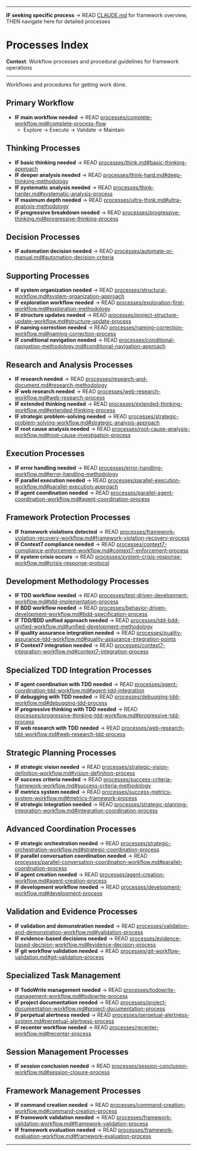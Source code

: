 
---

**IF seeking specific process** → READ [CLAUDE.md](../CLAUDE.md#system-navigation) for framework overview, THEN navigate here for detailed processes


# Processes Index

**Context**: Workflow processes and procedural guidelines for framework operations

---

Workflows and procedures for getting work done.

## Primary Workflow
- **IF main workflow needed** → READ [processes/complete-workflow.md#complete-process-flow](processes/complete-workflow.md#complete-process-flow)
  - Explore → Execute → Validate → Maintain

## Thinking Processes  
- **IF basic thinking needed** → READ [processes/think.md#basic-thinking-approach](processes/think.md#basic-thinking-approach)
- **IF deeper analysis needed** → READ [processes/think-hard.md#deep-thinking-methodology](processes/think-hard.md#deep-thinking-methodology)
- **IF systematic analysis needed** → READ [processes/think-harder.md#systematic-analysis-process](processes/think-harder.md#systematic-analysis-process)
- **IF maximum depth needed** → READ [processes/ultra-think.md#ultra-analysis-methodology](processes/ultra-think.md#ultra-analysis-methodology)
- **IF progressive breakdown needed** → READ [processes/progressive-thinking.md#progressive-thinking-process](processes/progressive-thinking.md#progressive-thinking-process)

## Decision Processes
- **IF automation decision needed** → READ [processes/automate-or-manual.md#automation-decision-criteria](processes/automate-or-manual.md#automation-decision-criteria)

## Supporting Processes
- **IF system organization needed** → READ [processes/structural-workflow.md#system-organization-approach](processes/structural-workflow.md#system-organization-approach)
- **IF exploration workflow needed** → READ [processes/exploration-first-workflow.md#exploration-methodology](processes/exploration-first-workflow.md#exploration-methodology)
- **IF structure updates needed** → READ [processes/project-structure-update-workflow.md#structure-update-process](processes/project-structure-update-workflow.md#structure-update-process)
- **IF naming correction needed** → READ [processes/naming-correction-workflow.md#naming-correction-process](processes/naming-correction-workflow.md#naming-correction-process)
- **IF conditional navigation needed** → READ [processes/conditional-navigation-methodology.md#conditional-navigation-approach](processes/conditional-navigation-methodology.md#conditional-navigation-approach)

## Research and Analysis Processes
- **IF research needed** → READ [processes/research-and-document.md#research-methodology](processes/research-and-document.md#research-methodology)
- **IF web research needed** → READ [processes/web-research-workflow.md#web-research-process](processes/web-research-workflow.md#web-research-process)
- **IF extended thinking needed** → READ [processes/extended-thinking-workflow.md#extended-thinking-process](processes/extended-thinking-workflow.md#extended-thinking-process)
- **IF strategic problem-solving needed** → READ [processes/strategic-problem-solving-workflow.md#strategic-analysis-approach](processes/strategic-problem-solving-workflow.md#strategic-analysis-approach)
- **IF root cause analysis needed** → READ [processes/root-cause-analysis-workflow.md#root-cause-investigation-process](processes/root-cause-analysis-workflow.md#root-cause-investigation-process)

## Execution Processes
- **IF error handling needed** → READ [processes/error-handling-workflow.md#error-handling-methodology](processes/error-handling-workflow.md#error-handling-methodology)
- **IF parallel execution needed** → READ [processes/parallel-execution-workflow.md#parallel-execution-approach](processes/parallel-execution-workflow.md#parallel-execution-approach)
- **IF agent coordination needed** → READ [processes/parallel-agent-coordination-workflow.md#agent-coordination-process](processes/parallel-agent-coordination-workflow.md#agent-coordination-process)

## Framework Protection Processes
- **IF framework violations detected** → READ [processes/framework-violation-recovery-workflow.md#framework-violation-recovery-process](processes/framework-violation-recovery-workflow.md#framework-violation-recovery-process)
- **IF Context7 compliance needed** → READ [processes/context7-compliance-enforcement-workflow.md#context7-enforcement-process](processes/context7-compliance-enforcement-workflow.md#context7-enforcement-process)
- **IF system crisis occurs** → READ [processes/system-crisis-response-workflow.md#crisis-response-protocol](processes/system-crisis-response-workflow.md#crisis-response-protocol)

## Development Methodology Processes
- **IF TDD workflow needed** → READ [processes/test-driven-development-workflow.md#tdd-implementation-process](processes/test-driven-development-workflow.md#tdd-implementation-process)
- **IF BDD workflow needed** → READ [processes/behavior-driven-development-workflow.md#bdd-specification-process](processes/behavior-driven-development-workflow.md#bdd-specification-process)
- **IF TDD/BDD unified approach needed** → READ [processes/tdd-bdd-unified-workflow.md#unified-development-methodology](processes/tdd-bdd-unified-workflow.md#unified-development-methodology)
- **IF quality assurance integration needed** → READ [processes/quality-assurance-tdd-workflow.md#quality-assurance-integration-points](processes/quality-assurance-tdd-workflow.md#quality-assurance-integration-points)
- **IF Context7 integration needed** → READ [processes/context7-integration-workflow.md#context7-integration-process](processes/context7-integration-workflow.md#context7-integration-process)

## Specialized TDD Integration Processes
- **IF agent coordination with TDD needed** → READ [processes/agent-coordination-tdd-workflow.md#agent-tdd-integration](processes/agent-coordination-tdd-workflow.md#agent-tdd-integration)
- **IF debugging with TDD needed** → READ [processes/debugging-tdd-workflow.md#debugging-tdd-process](processes/debugging-tdd-workflow.md#debugging-tdd-process)
- **IF progressive thinking with TDD needed** → READ [processes/progressive-thinking-tdd-workflow.md#progressive-tdd-process](processes/progressive-thinking-tdd-workflow.md#progressive-tdd-process)
- **IF web research with TDD needed** → READ [processes/web-research-tdd-workflow.md#web-research-tdd-process](processes/web-research-tdd-workflow.md#web-research-tdd-process)

## Strategic Planning Processes
- **IF strategic vision needed** → READ [processes/strategic-vision-definition-workflow.md#vision-definition-process](processes/strategic-vision-definition-workflow.md#vision-definition-process)
- **IF success criteria needed** → READ [processes/success-criteria-framework-workflow.md#success-criteria-methodology](processes/success-criteria-framework-workflow.md#success-criteria-methodology)
- **IF metrics system needed** → READ [processes/success-metrics-system-workflow.md#metrics-framework-process](processes/success-metrics-system-workflow.md#metrics-framework-process)
- **IF strategic integration needed** → READ [processes/strategic-planning-integration-workflow.md#integration-coordination-process](processes/strategic-planning-integration-workflow.md#integration-coordination-process)

## Advanced Coordination Processes
- **IF strategic orchestration needed** → READ [processes/strategic-orchestration-workflow.md#strategic-coordination-process](processes/strategic-orchestration-workflow.md#strategic-coordination-process)
- **IF parallel conversation coordination needed** → READ [processes/parallel-conversation-coordination-workflow.md#parallel-coordination-process](processes/parallel-conversation-coordination-workflow.md#parallel-coordination-process)
- **IF agent creation needed** → READ [processes/agent-creation-workflow.md#agent-creation-process](processes/agent-creation-workflow.md#agent-creation-process)
- **IF development workflow needed** → READ [processes/development-workflow.md#development-process](processes/development-workflow.md#development-process)

## Validation and Evidence Processes
- **IF validation and demonstration needed** → READ [processes/validation-and-demonstration-workflow.md#validation-process](processes/validation-and-demonstration-workflow.md#validation-process)
- **IF evidence-based decisions needed** → READ [processes/evidence-based-decision-workflow.md#evidence-decision-process](processes/evidence-based-decision-workflow.md#evidence-decision-process)
- **IF git workflow validation needed** → READ [processes/git-workflow-validation.md#git-validation-process](processes/git-workflow-validation.md#git-validation-process)

## Specialized Task Management
- **IF TodoWrite management needed** → READ [processes/todowrite-management-workflow.md#todowrite-process](processes/todowrite-management-workflow.md#todowrite-process)
- **IF project documentation needed** → READ [processes/project-documentation-workflow.md#project-documentation-process](processes/project-documentation-workflow.md#project-documentation-process)
- **IF perpetual alertness needed** → READ [processes/perpetual-alertness-system.md#perpetual-alertness-process](processes/perpetual-alertness-system.md#perpetual-alertness-process)
- **IF recenter workflow needed** → READ [processes/recenter-workflow.md#recenter-process](processes/recenter-workflow.md#recenter-process)

## Session Management Processes
- **IF session conclusion needed** → READ [processes/session-conclusion-workflow.md#session-closure-process](processes/session-conclusion-workflow.md#session-closure-process)

## Framework Management Processes
- **IF command creation needed** → READ [processes/command-creation-workflow.md#command-creation-process](processes/command-creation-workflow.md#command-creation-process)
- **IF framework validation needed** → READ [processes/framework-validation-workflow.md#framework-validation-process](processes/framework-validation-workflow.md#framework-validation-process)
- **IF framework evaluation needed** → READ [processes/framework-evaluation-workflow.md#framework-evaluation-process](processes/framework-evaluation-workflow.md#framework-evaluation-process)


---

